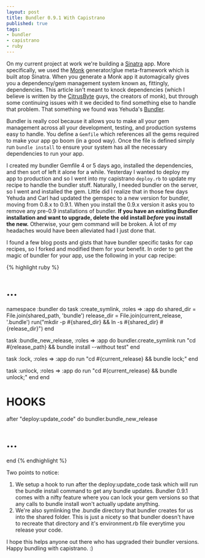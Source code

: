 ```yaml
---
layout: post
title: Bundler 0.9.1 With Capistrano
published: true
tags:
- bundler
- capistrano
- ruby
---
```

On my current project at work we're building a [Sinatra](http://sinatrarb.com "Sinatra, the ruby micro-framework") app. More specifically, we used the [Monk](http://monkrb.com "Monk the meta-glue framework built atop Sinatra") generator/glue meta-framework which is built atop Sinatra. When you generate a Monk app it automagically gives you a dependency/gem management system known as, fittingly, dependencies. This article isn't meant to knock dependencies (which I believe is written by the [CitrusByte](http://citrusbyte.com "CitrusByte development shop") guys, the creators of monk), but through some continuing issues with it we decided to find something else to handle that problem. That something we found was Yehuda's [Bundler](http://github.com/carlhuda/bundler "Bundler gem management system").

Bundler is really cool because it allows you to make all your gem management across all your development, testing, and production systems easy to handle. You define a `Gemfile` which references all the gems required to make your app go boom (in a good way). Once the file is defined simply run `bundle install` to ensure your system has all the necessary dependencies to run your app.

I created my bundler Gemfile 4 or 5 days ago, installed the dependencies, and then sort of left it alone for a while. Yesterday I wanted to deploy my app to production and so I went into my capistrano `deploy.rb` to update my recipe to handle the bundler stuff. Naturally, I needed bundler on the server, so I went and installed the gem. Little did I realize that in those few days Yehuda and Carl had updated the gemspec to a new version for bundler, moving from 0.8.x to 0.9.1. When you install the 0.9.x version it asks you to remove any pre-0.9 installations of bundler. **If you have an existing Bundler installation and want to upgrade, delete the old install _before_ you install the new.** Otherwise, your gem command will be broken. A lot of my headaches would have been alleviated had I just done that.

I found a few blog posts and gists that have bundler specific tasks for cap recipes, so I forked and modified them for your benefit. In order to get the magic of bundler for your app, use the following in your cap recipe:

{% highlight ruby %}
# ...

namespace :bundler do
  task :create_symlink, :roles => :app do
    shared_dir = File.join(shared_path, 'bundle')
    release_dir = File.join(current_release, '.bundle')
    run("mkdir -p #{shared_dir} && ln -s #{shared_dir} #{release_dir}")
  end

  task :bundle_new_release, :roles => :app do
    bundler.create_symlink
    run "cd #{release_path} && bundle install --without test"
  end

  task :lock, :roles => :app do
    run "cd #{current_release} && bundle lock;"
  end

  task :unlock, :roles => :app do
    run "cd #{current_release} && bundle unlock;"
  end
end

# HOOKS
after "deploy:update_code" do
  bundler.bundle_new_release
  # ...
end
{% endhighlight %}

Two points to notice:

1. We setup a hook to run after the deploy:update\_code task which will run the bundle install command to get any bundle updates. Bundler 0.9.1 comes with a nifty feature where you can lock your gem versions so that any calls to bundle install won't actually update anything.
2. We're also symlinking the .bundle directory that bundler creates for us into the shared folder. This is just a nicety so that bundler doesn't have to recreate that directory and it's environment.rb file everytime you release your code.

I hope this helps anyone out there who has upgraded their bundler versions. Happy bundling with capistrano. :)

